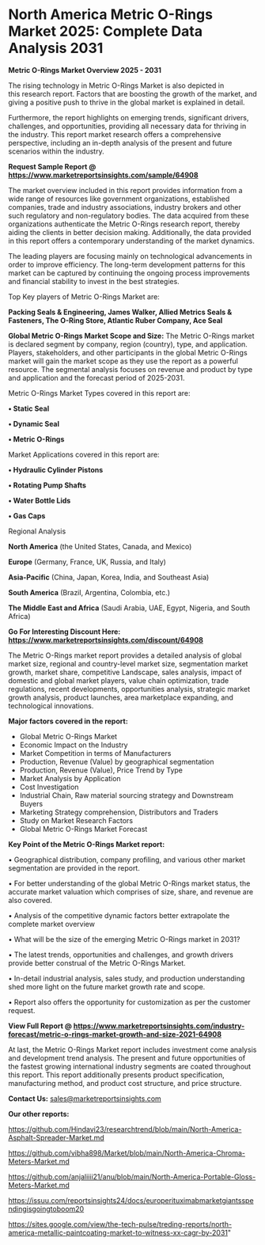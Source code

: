 # North America Metric O-Rings Market 2025: Complete Data Analysis 2031

<Strong> Metric O-Rings Market Overview 2025 - 2031</strong>

The rising technology in Metric O-Rings Market is also depicted in this research report. Factors that are boosting the growth of the market, and giving a positive push to thrive in the global market is explained in detail.

Furthermore, the report highlights on emerging trends, significant drivers, challenges, and opportunities, providing all necessary data for thriving in the industry. This report market research offers a comprehensive perspective, including an in-depth analysis of the present and future scenarios within the industry.

<strong>Request Sample Report @ <a href=https://www.marketreportsinsights.com/sample/64908>https://www.marketreportsinsights.com/sample/64908</a></strong>

The market overview included in this report provides information from a wide range of resources like government organizations, established companies, trade and industry associations, industry brokers and other such regulatory and non-regulatory bodies. The data acquired from these organizations authenticate the Metric O-Rings research report, thereby aiding the clients in better decision making. Additionally, the data provided in this report offers a contemporary understanding of the market dynamics.

The leading players are focusing mainly on technological advancements in order to improve efficiency. The long-term development patterns for this market can be captured by continuing the ongoing process improvements and financial stability to invest in the best strategies.

Top Key players of Metric O-Rings Market are:

<strong>Packing Seals & Engineering, James Walker, Allied Metrics Seals & Fasteners, The O-Ring Store, Atlantic Ruber Company, Ace Seal</strong>

<strong><b>Global Metric O-Rings Market Scope and Size:</b></strong>
The Metric O-Rings market is declared segment by company, region (country), type, and application. Players, stakeholders, and other participants in the global Metric O-Rings market will gain the market scope as they use the report as a powerful resource. The segmental analysis focuses on revenue and product by type and application and the forecast period of 2025-2031.

Metric O-Rings Market Types covered in this report are:

<strong>• Static Seal

• Dynamic Seal

• Metric O-Rings</strong>

Market Applications covered in this report are:

<strong>• Hydraulic Cylinder Pistons

• Rotating Pump Shafts

• Water Bottle Lids

• Gas Caps</strong> 

Regional Analysis

<strong>North America</strong> (the United States, Canada, and Mexico)

<strong>Europe</strong> (Germany, France, UK, Russia, and Italy)

<strong>Asia-Pacific</strong> (China, Japan, Korea, India, and Southeast Asia)

<strong>South America</strong> (Brazil, Argentina, Colombia, etc.)

<strong>The Middle East and Africa</strong> (Saudi Arabia, UAE, Egypt, Nigeria, and South Africa)

<strong>Go For Interesting Discount Here: <a href=https://www.marketreportsinsights.com/discount/64908>https://www.marketreportsinsights.com/discount/64908</a></strong>

The Metric O-Rings market report provides a detailed analysis of global market size, regional and country-level market size, segmentation market growth, market share, competitive Landscape, sales analysis, impact of domestic and global market players, value chain optimization, trade regulations, recent developments, opportunities analysis, strategic market growth analysis, product launches, area marketplace expanding, and technological innovations.

<strong><b>Major factors covered in the report:</b></strong>
<ul>
  <li>Global Metric O-Rings Market </li>
  <li>Economic Impact on the Industry</li>
  <li>Market Competition in terms of Manufacturers</li>
  <li>Production, Revenue (Value) by geographical segmentation</li>
  <li>Production, Revenue (Value), Price Trend by Type</li>
  <li>Market Analysis by Application</li>
  <li>Cost Investigation</li>
  <li>Industrial Chain, Raw material sourcing strategy and Downstream Buyers</li>
  <li>Marketing Strategy comprehension, Distributors and Traders</li>
  <li>Study on Market Research Factors</li>
  <li>Global Metric O-Rings Market Forecast</li>
</ul>

<strong><b>Key Point of the Metric O-Rings Market report:</b></strong>

• Geographical distribution, company profiling, and various other market segmentation are provided in the report.

• For better understanding of the global Metric O-Rings market status, the accurate market valuation which comprises of size, share, and revenue are also covered.

• Analysis of the competitive dynamic factors better extrapolate the complete market overview

• What will be the size of the emerging Metric O-Rings market in 2031?

• The latest trends, opportunities and challenges, and growth drivers provide better construal of the Metric O-Rings Market.

• In-detail industrial analysis, sales study, and production understanding shed more light on the future market growth rate and scope.

• Report also offers the opportunity for customization as per the customer request.

<strong><b>View Full Report @ <a href=https://www.marketreportsinsights.com/industry-forecast/metric-o-rings-market-growth-and-size-2021-64908>https://www.marketreportsinsights.com/industry-forecast/metric-o-rings-market-growth-and-size-2021-64908</a></b></strong>


At last, the Metric O-Rings Market report includes investment come analysis and development trend analysis. The present and future opportunities of the fastest growing international industry segments are coated throughout this report. This report additionally presents product specification, manufacturing method, and product cost structure, and price structure.

<strong>Contact Us:</strong>
sales@marketreportsinsights.com

<strong>Our other reports:</strong>

<a href=https://github.com/Hindavi23/researchtrend/blob/main/North-America-Asphalt-Spreader-Market.md>https://github.com/Hindavi23/researchtrend/blob/main/North-America-Asphalt-Spreader-Market.md</a>

<a href=https://github.com/vibha898/Market/blob/main/North-America-Chroma-Meters-Market.md>https://github.com/vibha898/Market/blob/main/North-America-Chroma-Meters-Market.md</a>

<a href=https://github.com/anjaliiii21/anu/blob/main/North-America-Portable-Gloss-Meters-Market.md>https://github.com/anjaliiii21/anu/blob/main/North-America-Portable-Gloss-Meters-Market.md</a>

<a href=https://issuu.com/reportsinsights24/docs/europerituximabmarketgiantsspendingisgoingtoboom20>https://issuu.com/reportsinsights24/docs/europerituximabmarketgiantsspendingisgoingtoboom20</a>

<a href=https://sites.google.com/view/the-tech-pulse/treding-reports/north-america-metallic-paintcoating-market-to-witness-xx-cagr-by-2031>https://sites.google.com/view/the-tech-pulse/treding-reports/north-america-metallic-paintcoating-market-to-witness-xx-cagr-by-2031</a>"
